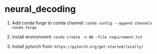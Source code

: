 # neural_decoding

1. Add conda forge to conda channel: `conda config --append channels conda-forge`

2. Install environment: `conda create -n ND —file requirement.txt`

3. Install pytorch from: `https://pytorch.org/get-started/locally/`


